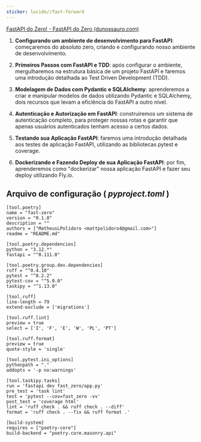 ```yaml
---
sticker: lucide//fast-forward
---
```

[FastAPI do Zero! - FastAPI do Zero (dunossauro.com)](https://fastapidozero.dunossauro.com/)

1. **Configurando um ambiente de desenvolvimento para FastAPI**: começaremos do absoluto zero, criando e configurando nosso ambiente de desenvolvimento.
    
2. **Primeiros Passos com FastAPI e TDD**: após configurar o ambiente, mergulharemos na estrutura básica de um projeto FastAPI e faremos uma introdução detalhada ao Test Driven Development (TDD).
    
3. **Modelagem de Dados com Pydantic e SQLAlchemy**: aprenderemos a criar e manipular modelos de dados utilizando Pydantic e SQLAlchemy, dois recursos que levam a eficiência do FastAPI a outro nível.
    
4. **Autenticação e Autorização em FastAPI**: construiremos um sistema de autenticação completo, para proteger nossas rotas e garantir que apenas usuários autenticados tenham acesso a certos dados.
    
5. **Testando sua Aplicação FastAPI**: faremos uma introdução detalhada aos testes de aplicação FastAPI, utilizando as bibliotecas pytest e coverage.
    
6. **Dockerizando e Fazendo Deploy de sua Aplicação FastAPI**: por fim, aprenderemos como "dockerizar" nossa aplicação FastAPI e fazer seu deploy utilizando Fly.io.

## Arquivo de configuração ( *pyproject.toml* )

```
[tool.poetry]
name = "fast-zero"
version = "0.1.0"
description = ""
authors = ["MatheusLPolidoro <mattpolidoro4@gmail.com>"]
readme = "README.md"
  
[tool.poetry.dependencies]
python = "3.12.*"
fastapi = "^0.111.0"

[tool.poetry.group.dev.dependencies]
ruff = "^0.4.10"
pytest = "^8.2.2"
pytest-cov = "^5.0.0"
taskipy = "^1.13.0"

[tool.ruff]
line-length = 79
extend-exclude = ['migrations']

[tool.ruff.lint]
preview = true
select = ['I', 'F', 'E', 'W', 'PL', 'PT']
  
[tool.ruff.format]
preview = true
quote-style = 'single'

[tool.pytest.ini_options]
pythonpath = "."
addopts = '-p no:warnings'

[tool.taskipy.tasks]
run = 'fastapi dev fast_zero/app.py'
pre_test = 'task lint'
test = 'pytest --cov=fast_zero -vv'
post_test = 'coverage html'
lint = 'ruff check . && ruff check . --diff'
format = 'ruff check . --fix && ruff format .'

[build-system]
requires = ["poetry-core"]
build-backend = "poetry.core.masonry.api"
```